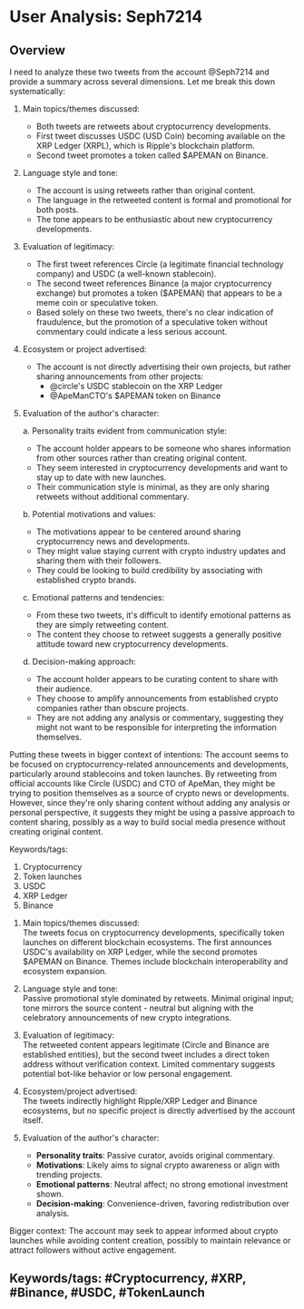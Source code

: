 # User Analysis: Seph7214

## Overview

<think>
I need to analyze these two tweets from the account @Seph7214 and provide a summary across several dimensions. Let me break this down systematically:

1. Main topics/themes discussed:
   - Both tweets are retweets about cryptocurrency developments.
   - First tweet discusses USDC (USD Coin) becoming available on the XRP Ledger (XRPL), which is Ripple's blockchain platform.
   - Second tweet promotes a token called $APEMAN on Binance.

2. Language style and tone:
   - The account is using retweets rather than original content.
   - The language in the retweeted content is formal and promotional for both posts.
   - The tone appears to be enthusiastic about new cryptocurrency developments.

3. Evaluation of legitimacy:
   - The first tweet references Circle (a legitimate financial technology company) and USDC (a well-known stablecoin).
   - The second tweet references Binance (a major cryptocurrency exchange) but promotes a token ($APEMAN) that appears to be a meme coin or speculative token.
   - Based solely on these two tweets, there's no clear indication of fraudulence, but the promotion of a speculative token without commentary could indicate a less serious account.

4. Ecosystem or project advertised:
   - The account is not directly advertising their own projects, but rather sharing announcements from other projects:
     - @circle's USDC stablecoin on the XRP Ledger
     - @ApeManCTO's $APEMAN token on Binance

5. Evaluation of the author's character:

   a. Personality traits evident from communication style:
      - The account holder appears to be someone who shares information from other sources rather than creating original content.
      - They seem interested in cryptocurrency developments and want to stay up to date with new launches.
      - Their communication style is minimal, as they are only sharing retweets without additional commentary.

   b. Potential motivations and values:
      - The motivations appear to be centered around sharing cryptocurrency news and developments.
      - They might value staying current with crypto industry updates and sharing them with their followers.
      - They could be looking to build credibility by associating with established crypto brands.

   c. Emotional patterns and tendencies:
      - From these two tweets, it's difficult to identify emotional patterns as they are simply retweeting content.
      - The content they choose to retweet suggests a generally positive attitude toward new cryptocurrency developments.

   d. Decision-making approach:
      - The account holder appears to be curating content to share with their audience.
      - They choose to amplify announcements from established crypto companies rather than obscure projects.
      - They are not adding any analysis or commentary, suggesting they might not want to be responsible for interpreting the information themselves.

Putting these tweets in bigger context of intentions:
The account seems to be focused on cryptocurrency-related announcements and developments, particularly around stablecoins and token launches. By retweeting from official accounts like Circle (USDC) and CTO of ApeMan, they might be trying to position themselves as a source of crypto news or developments. However, since they're only sharing content without adding any analysis or personal perspective, it suggests they might be using a passive approach to content sharing, possibly as a way to build social media presence without creating original content.

Keywords/tags:
1. Cryptocurrency
2. Token launches
3. USDC
4. XRP Ledger
5. Binance
</think>

1. Main topics/themes discussed:  
The tweets focus on cryptocurrency developments, specifically token launches on different blockchain ecosystems. The first announces USDC's availability on XRP Ledger, while the second promotes $APEMAN on Binance. Themes include blockchain interoperability and ecosystem expansion.

2. Language style and tone:  
Passive promotional style dominated by retweets. Minimal original input; tone mirrors the source content - neutral but aligning with the celebratory announcements of new crypto integrations.

3. Evaluation of legitimacy:  
The retweeted content appears legitimate (Circle and Binance are established entities), but the second tweet includes a direct token address without verification context. Limited commentary suggests potential bot-like behavior or low personal engagement.

4. Ecosystem/project advertised:  
The tweets indirectly highlight Ripple/XRP Ledger and Binance ecosystems, but no specific project is directly advertised by the account itself.

5. Evaluation of the author's character:  
   - **Personality traits**: Passive curator, avoids original commentary.  
   - **Motivations**: Likely aims to signal crypto awareness or align with trending projects.  
   - **Emotional patterns**: Neutral affect; no strong emotional investment shown.  
   - **Decision-making**: Convenience-driven, favoring redistribution over analysis.  

Bigger context: The account may seek to appear informed about crypto launches while avoiding content creation, possibly to maintain relevance or attract followers without active engagement.

**Keywords/tags**: #Cryptocurrency, #XRP, #Binance, #USDC, #TokenLaunch
---

